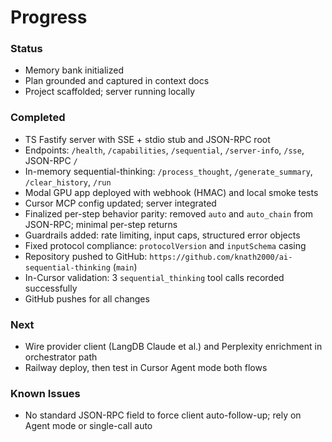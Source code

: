 # Progress

### Status
- Memory bank initialized
- Plan grounded and captured in context docs
- Project scaffolded; server running locally

### Completed
- TS Fastify server with SSE + stdio stub and JSON-RPC root
- Endpoints: `/health`, `/capabilities`, `/sequential`, `/server-info`, `/sse`, JSON-RPC `/`
- In-memory sequential-thinking: `/process_thought`, `/generate_summary`, `/clear_history`, `/run`
- Modal GPU app deployed with webhook (HMAC) and local smoke tests
- Cursor MCP config updated; server integrated
- Finalized per-step behavior parity: removed `auto` and `auto_chain` from JSON-RPC; minimal per-step returns
- Guardrails added: rate limiting, input caps, structured error objects
- Fixed protocol compliance: `protocolVersion` and `inputSchema` casing
- Repository pushed to GitHub: `https://github.com/knath2000/ai-sequential-thinking` (`main`)
- In-Cursor validation: 3 `sequential_thinking` tool calls recorded successfully
- GitHub pushes for all changes

### Next
- Wire provider client (LangDB Claude et al.) and Perplexity enrichment in orchestrator path
- Railway deploy, then test in Cursor Agent mode both flows

### Known Issues
- No standard JSON-RPC field to force client auto-follow-up; rely on Agent mode or single-call auto
